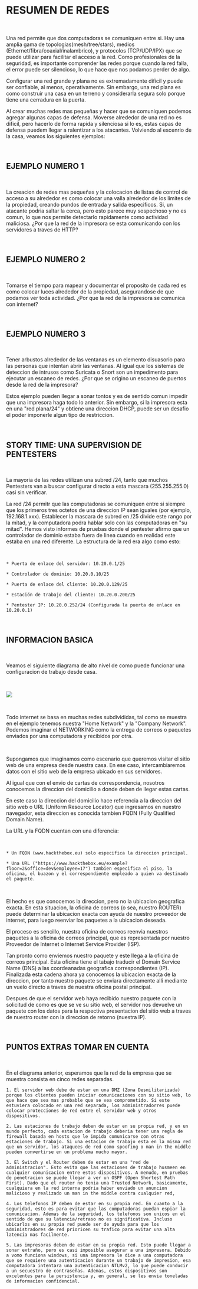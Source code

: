 # RESUMEN DE REDES #

<br>

Una red permite que dos computadoras se comuniquen entre si. Hay una amplia gama de topologias(mesh/tree/stars), medios (Ethernet/fibra/coaxial/inalambrico), y protocolos (TCP/UDP/IPX) que se puede utilizar para facilitar el acceso a la red. Como profesionales de la seguridad, es importante comprender las redes porque cuando la red falla, el error puede ser silencioso, lo que hace que nos podamos perder de algo.

Configurar una red grande y plana no es extremadamente dificil y puede ser confiable, al menos, operativamente. Sin embargo, una red plana es como construir una casa en un terreno y considerarla segura solo porque tiene una cerradura en la puerta.

Al crear muchas redes mas pequeñas y hacer que se comuniquen podemos agregar algunas capas de defensa. Moverse alrededor de una red no es dificil, pero hacerlo de forma rapida y silenciosa si lo es, estas capas de defensa puedem llegar a ralentizar a los atacantes. Volviendo al escenrio de la casa, veamos los siguientes ejemplos:

<br>

## EJEMPLO NUMERO 1 ##

<br>

La creacion de redes mas pequeñas y la colocacion de listas de control de acceso a su alrededor es como colocar una valla alrededor de los limites de la propiedad, creando pundos de entrada y salida especificos. Si, un atacante podria saltar la cerca, pero esto parece muy sospechoso y no es comun, lo que nos permite detectarlo rapidamente como actividad maliciosa. ¿Por que la red de la impresora se esta comunicando con los servidores a traves de HTTP?

<br>

## EJEMPLO NUMERO 2 ##

<br>

Tomarse el tiempo para mapear y documentar el proposito de cada red es como colocar luces alrededor de la propiedad, asegurandose de que podamos ver toda actividad. ¿Por que la red de la impresora se comunica con internet?

<br>

## EJEMPLO NUMERO 3 ##

<br>

Tener arbustos alrededor de las ventanas es un elemento disuasorio para las personas que intentan abrir las ventanas. Al igual que los sistemas de deteccion de intrusos como Suricata o Snort son un impedimento para ejecutar un escaneo de redes. ¿Por que se origino un escaneo de puertos desde la red de la impresora?

Estos ejemplo pueden llegar a sonar tontos y es de sentido comun impedir que una impresora haga todo lo anterior. Sin embargo, si la impresora esta en una "red plana/24" y obtiene una direccion DHCP, puede ser un desafio el poder imponerle algun tipo de restriccion.

<br>

## STORY TIME: UNA SUPERVISION DE PENTESTERS ##

<br>

La mayoria de las redes utilizan una subred /24, tanto que muchos Pentesters van a buscar configurar directo a esta mascara (255.255.255.0) casi sin verificar.

La red /24 permitr que las computadoras se comuniquen entre si siempre que los primeros tres octetos de una direccion IP sean iguales (por ejemplo, 192.168.1.xxx). Establecer la mascara de subred en /25 divide este rango por la mitad, y la computadora podra hablar solo con las computadoras en "su mitad". Hemos visto informes de pruebas donde el pentester afirmo que un controlador de dominio estaba fuera de linea cuando en realidad este estaba en una red diferente. La estructura de la red era algo como esto:

<br>

    * Puerta de enlace del servidor: 10.20.0.1/25

    * Controlador de dominio: 10.20.0.10/25

    * Puerta de enlace del cliente: 10.20.0.129/25

    * Estación de trabajo del cliente: 10.20.0.200/25

    * Pentester IP: 10.20.0.252/24 (Configurada la puerta de enlace en 10.20.0.1)

<br>

## INFORMACION BASICA ##

<br>

Veamos el siguiente diagrama de alto nivel de como puede funcionar una configuracion de trabajo desde casa.

<br>

![](https://academy.hackthebox.com/storage/modules/34/redesigned/net_overview.png)

<br>

Todo internet se basa en muchas redes subdivididas, tal como se muestra en el ejemplo tenemos nuestra "Home Network" y la "Company Network". Podemos imaginar el NETWORKING como la entrega de correos o paquetes enviados por una computadora y recibidos por otra.

<br>

Supongamos que imaginamos como escenario que queremos visitar el sitio web de una empresa desde nuestra casa. En ese caso, intercambiaremos datos con el sitio web de la empresa ubicado en sus servidores.

Al igual que con el envio de cartas de correspondencia, nosotros conocemos la direccion del domicilio a donde deben de llegar estas cartas.

En este caso la direccion del domicilio hace referencia a la direccion del sitio web o URL (Uniform Resource Locator) que ingresamos en nuestro navegador, esta direccion es conocida tambien FQDN (Fully Qualified Domain Name).

La URL y la FQDN cuentan con una diferencia:

<br>

    * Un FQDN (www.hackthebox.eu) solo especifica la direccion principal.

    * Una URL ("https://www.hackthebox.eu/example?floor=2&office=dev&employee=17") tambien especifica el piso, la oficina, el buazon y el correspondiente empleado a quien va destinado el paquete.

<br>

El hecho es que conocemos la direccion, pero no la ubicacion geografica exacta. En esta situacion, la oficina de correos (o sea, nuestro ROUTER) puede determinar la ubicacion exacta con ayuda de nuestro proveedor de internet, para luego reenviar los paquetes a la ubicacion deseada.

El proceso es sencillo, nuestra oficina de correos reenvia nuestros paquetes a la oficina de correos principal, que es representada por nuestro Proveedor de Internet o Internet Service Provider (ISP).

Tan pronto como enviemos nuestro paquete y este llega a la oficina de correos principal. Esta oficina tiene el tabajo traducir el Domain Service Name (DNS) a las coordeanadas geografica correspondientes (IP). Finalizada esta cadena ahora ya conocemos la ubicacion exacta de la direccion, por tanto nuestro paquete se enviara directamente alli mediante un vuelo directo a traves de nuestra oficina postal principal.

Despues de que el servidor web haya recibido nuestro paquete con la solicitud de como es que se ve su sitio web, el servidor nos devuelve un paquete con los datos para la respectiva presentacion del sitio web a traves de nuestro router con la direccion de retorno (nuestra IP).

<br>

## PUNTOS EXTRAS  TOMAR EN CUENTA ##

<br>

En el diagrama anterior, esperamos que la red de la empresa que se muestra consista en cinco redes separadas.

    1. El servidor web debe de estar en una DMZ (Zona Desmilitarizada) porque los clientes pueden iniciar comunicaciones con su sitio web, lo que hace que sea mas probable que se vea comprometido. Si este estuviera colocado en una red separada, los administradorres puede colocar protecciones de red entre el servidor web y otros dispositivos.

    2. Las estaciones de trabajo deben de estar en su propia red, y en un mundo perfecto, cada estacion de trabajo deberia tener una regla de firewall basada en hosts que le impida comunicarse con otras estaciones de trabajo. Si una estacion de trabajo esta en la misma red que un servidor, los ataquees de red como spoofing o man in the middle pueden convertirse en un problema mucho mayor.

    3. El Switch y el Router deben de estar en una "red de administracion". Esto evita que las estaciones de trabajo husmeen en cualquier comunicacion entre estos dispositivos. A menudo, en pruebas de penetracion se puede llegar a ver un OSPF (Open Shortest Path First). Dado que el router no tenia una Trusted Network, basicamente, cualquiera en la red interna podria haber enviado un anuncion malicioso y realizado un man in the middle contra cualquier red,

    4. Los telefonos IP deben de estar en su propia red. En cuanto a la seguridad, esto es para evitar que las computadoras puedan espiar la comunicacion. Ademas de la seguridad, los telefonos son unicos en el sentido de que su latencia/retraso no es significativa. Incluso ubicarlos en su propia red puede ser de ayuda para que los administradores de red prioricen su trafico para evitar una alta latencia mas facilmente.

    5. Las impresoras deben de estar en su propia red. Esto puede llegar a sonar extraño, pero es casi imposible asegurar a una impresora. Debido a vomo funciona windows, si una impresora le dice a una computadora que se requiere una autenticacion durante un trabajo de impresion, esa computadora intentara una autenticacion NTLMv2, lo que puede conducir a un secuestro de contraseñas. Ademas, estos dispositivos son excelentes para la persistencia y, en general, se les envia toneladas de informacion confidencial.